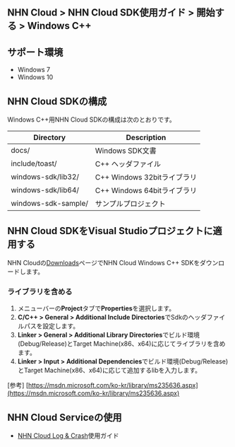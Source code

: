 ## NHN Cloud > NHN Cloud SDK使用ガイド > 開始する > Windows C++

## サポート環境

* Windows 7
* Windows 10

## NHN Cloud SDKの構成

Windows C++用NHN Cloud SDKの構成は次のとおりです。

| Directory | Description |
|---|---|
| docs/ | Windows SDK文書 |
| include/toast/ | C++ ヘッダファイル |
| windows-sdk/lib32/ | C++ Windows 32bitライブラリ |
| windows-sdk/lib64/ | C++ Windows 64bitライブラリ |
| windows-sdk-sample/ | サンプルプロジェクト |

## NHN Cloud SDKをVisual Studioプロジェクトに適用する

NHN Cloudの[Downloads](../../../Download/#toast-sdk)ページでNHN Cloud Windows C++ SDKをダウンロードします。

### ライブラリを含める

1. メニューバーの**Project**タブで**Properties**を選択します。
2. **C/C++ > General > Additional Include Directories**でSdkのヘッダファイルパスを設定します。
3. **Linker > General > Additional Library Directories**でビルド環境(Debug/Release)とTarget Machine(x86、x64)に応じてライブラリを含めます。
4. **Linker > Input > Additional Dependencies**でビルド環境(Debug/Release)とTarget Machine(x86、x64)に応じて追加するlibを入力します。

[参考] [https://msdn.microsoft.com/ko-kr/library/ms235636.aspx](https://msdn.microsoft.com/ko-kr/library/ms235636.aspx)

## NHN Cloud Serviceの使用

* [NHN Cloud Log & Crash](./log-collector-windows)使用ガイド

